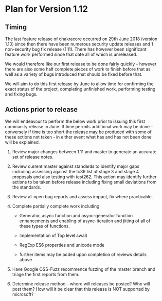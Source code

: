 # Plan for Version 1.12

## Timing

The last feature release of chakracore occurred on 29th June 2018 (version 1.10) since then there have been numerous security update releases and 1 non-security bug fix release (1.11). There has however been significant feature work performed since that date all of which is unreleased.

We would therefore like our first release to be done fairly quickly - however there are also some half complete pieces of work to finish before that as well as a variety of bugs introduced that should be fixed before that.

We will aim to do this first release by June to allow time for confirming the exact status of the project, completing unfinished work, performing testing and fixing bugs.

## Actions prior to release

We will endeavour to perform the below work prior to issuing this first community release in June. If time permits additional work may be done - conversely if time is too short the release may be produced with some of these actions not taken - in either event what has and has not been done will be explained.

1. Review major changes between 1.11 and master to generate an accurate set of release notes.

1. Review current master against standards to identify major gaps including assessing against the tc39 list of stage 3 and stage 4 proposals and also testing with test262. This action may identify further actions to be taken before release including fixing small deviations from the standards.

1. Review all open bug reports and assess impact, fix where practicable.

1. Complete partially complete work including:

    - Generator, async function and async-generator function enhancements and enabling of async-iteration and jitting of all of these types of functions.

    - Implementation of Top level await

    - RegExp ES6 properties and unicode mode

    - further items may be added upon completion of reviews details above

1. Have Google OSS-Fuzz recommence fuzzing of the master branch and triage the first reports from them.

1. Determine release method - where will releases be posted? Who will post them? How will it be clear that this release is NOT supported by microsoft?
